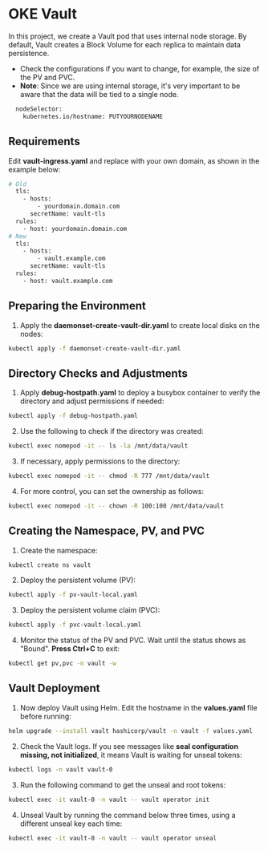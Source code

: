 # OKE Vault

In this project, we create a Vault pod that uses internal node storage. By default, Vault creates a Block Volume for each replica to maintain data persistence.

 - Check the configurations if you want to change, for example, the size of the PV and PVC.
 - **Note**: Since we are using internal storage, it's very important to be aware that the data will be tied to a single node.
```bash
  nodeSelector:
    kubernetes.io/hostname: PUTYOURNODENAME
```

## Requirements

Edit **vault-ingress.yaml** and replace with your own domain, as shown in the example below:
```bash
# Old
  tls:
    - hosts:
        - yourdomain.domain.com
      secretName: vault-tls
  rules:
    - host: yourdomain.domain.com
# New
  tls:
    - hosts:
        - vault.example.com
      secretName: vault-tls
  rules:
    - host: vault.example.com
```

## Preparing the Environment

1. Apply the **daemonset-create-vault-dir.yaml** to create local disks on the nodes:
```bash
kubectl apply -f daemonset-create-vault-dir.yaml
```

## Directory Checks and Adjustments

1. Apply **debug-hostpath.yaml** to deploy a busybox container to verify the directory and adjust permissions if needed:
```bash
kubectl apply -f debug-hostpath.yaml
```

2. Use the following to check if the directory was created:
```bash
kubectl exec nomepod -it -- ls -la /mnt/data/vault
```

3. If necessary, apply permissions to the directory:
```bash
kubectl exec nomepod -it -- chmod -R 777 /mnt/data/vault
```

4. For more control, you can set the ownership as follows:
```bash
kubectl exec nomepod -it -- chown -R 100:100 /mnt/data/vault
```

## Creating the Namespace, PV, and PVC

1. Create the namespace:
```bash
kubectl create ns vault
```

2. Deploy the persistent volume (PV):
```bash
kubectl apply -f pv-vault-local.yaml
```

3. Deploy the persistent volume claim (PVC):
```bash
kubectl apply -f pvc-vault-local.yaml
```

4. Monitor the status of the PV and PVC. Wait until the status shows as "Bound". **Press Ctrl+C** to exit:
```bash
kubectl get pv,pvc -n vault -w
```

## Vault Deployment
1. Now deploy Vault using Helm. Edit the hostname in the **values.yaml** file before running:
```bash
helm upgrade --install vault hashicorp/vault -n vault -f values.yaml
```

2. Check the Vault logs. If you see messages like **seal configuration missing, not initialized**, it means Vault is waiting for unseal tokens:
```bash
kubectl logs -n vault vault-0
```

3. Run the following command to get the unseal and root tokens:
```bash
kubectl exec -it vault-0 -n vault -- vault operator init
```

4. Unseal Vault by running the command below three times, using a different unseal key each time:
```bash
kubectl exec -it vault-0 -n vault -- vault operator unseal
```